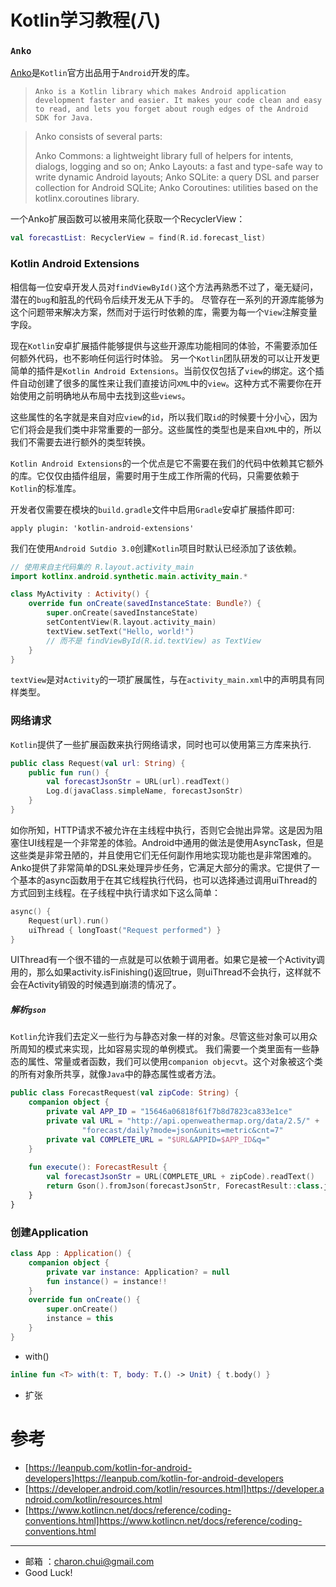 Kotlin学习教程(八)
===


### `Anko`

[Anko](https://github.com/Kotlin/anko)是`Kotlin`官方出品用于`Android`开发的库。


> `Anko is a Kotlin library which makes Android application development faster and easier. It makes your code clean and easy to read, and lets you forget about rough edges of the Android SDK for Java.`


> Anko consists of several parts:
>
> Anko Commons: a lightweight library full of helpers for intents, dialogs, logging and so on;
> Anko Layouts: a fast and type-safe way to write dynamic Android layouts;
> Anko SQLite: a query DSL and parser collection for Android SQLite;
> Anko Coroutines: utilities based on the kotlinx.coroutines library.


一个Anko扩展函数可以被用来简化获取一个RecyclerView：
```kotlin
val forecastList: RecyclerView = find(R.id.forecast_list)
```



### Kotlin Android Extensions

相信每一位安卓开发人员对`findViewById()`这个方法再熟悉不过了，毫无疑问，潜在的`bug`和脏乱的代码令后续开发无从下手的。 尽管存在一系列的开源库能够为这个问题带来解决方案，然而对于运行时依赖的库，需要为每一个`View`注解变量字段。

现在`Kotlin`安卓扩展插件能够提供与这些开源库功能相同的体验，不需要添加任何额外代码，也不影响任何运行时体验。
另一个`Kotlin`团队研发的可以让开发更简单的插件是`Kotlin Android Extensions`。当前仅仅包括了`view`的绑定。这个插件自动创建了很多的属性来让我们直接访问`XML`中的`view`。这种方式不需要你在开始使用之前明确地从布局中去找到这些`views`。

这些属性的名字就是来自对应`view`的`id`，所以我们取`id`的时候要十分小心，因为它们将会是我们类中非常重要的一部分。这些属性的类型也是来自`XML`中的，所以我们不需要去进行额外的类型转换。

`Kotlin Android Extensions`的一个优点是它不需要在我们的代码中依赖其它额外的库。它仅仅由插件组层，需要时用于生成工作所需的代码，只需要依赖于`Kotlin`的标准库。

开发者仅需要在模块的`build.gradle`文件中启用`Gradle`安卓扩展插件即可:   

```
apply plugin: 'kotlin-android-extensions'
```

我们在使用`Android Sutdio 3.0`创建`Kotlin`项目时默认已经添加了该依赖。   

```kotlin
// 使用来自主代码集的 R.layout.activity_main
import kotlinx.android.synthetic.main.activity_main.*

class MyActivity : Activity() {
    override fun onCreate(savedInstanceState: Bundle?) {
        super.onCreate(savedInstanceState)
        setContentView(R.layout.activity_main)
        textView.setText("Hello, world!")
        // 而不是 findViewById(R.id.textView) as TextView
    }
}
```
`textView`是对`Activity`的一项扩展属性，与在`activity_main.xml`中的声明具有同样类型。


### 网络请求   


`Kotlin`提供了一些扩展函数来执行网络请求，同时也可以使用第三方库来执行.     
```kotlin
public class Request(val url: String) {
    public fun run() {
        val forecastJsonStr = URL(url).readText()
        Log.d(javaClass.simpleName, forecastJsonStr)
    }
}
```

如你所知，HTTP请求不被允许在主线程中执行，否则它会抛出异常。这是因为阻塞住UI线程是一个非常差的体验。Android中通用的做法是使用AsyncTask，但是这些类是非常丑陋的，并且使用它们无任何副作用地实现功能也是非常困难的。Anko提供了非常简单的DSL来处理异步任务，它满足大部分的需求。它提供了一个基本的async函数用于在其它线程执行代码，也可以选择通过调用uiThread的方式回到主线程。在子线程中执行请求如下这么简单：
```kotlin
async() {
    Request(url).run()
    uiThread { longToast("Request performed") }
}
```
UIThread有一个很不错的一点就是可以依赖于调用者。如果它是被一个Activity调用的，那么如果activity.isFinishing()返回true，则uiThread不会执行，这样就不会在Activity销毁的时候遇到崩溃的情况了。

##### 解析`gson`

`Kotlin`允许我们去定义一些行为与静态对象一样的对象。尽管这些对象可以用众所周知的模式来实现，比如容易实现的单例模式。
我们需要一个类里面有一些静态的属性、常量或者函数，我们可以使用`companion objecvt`。这个对象被这个类的所有对象所共享，就像`Java`中的静态属性或者方法。
```kotlin
public class ForecastRequest(val zipCode: String) {
    companion object {
        private val APP_ID = "15646a06818f61f7b8d7823ca833e1ce"
        private val URL = "http://api.openweathermap.org/data/2.5/" +
                "forecast/daily?mode=json&units=metric&cnt=7"
        private val COMPLETE_URL = "$URL&APPID=$APP_ID&q="
    }
    
    fun execute(): ForecastResult {
        val forecastJsonStr = URL(COMPLETE_URL + zipCode).readText()
        return Gson().fromJson(forecastJsonStr, ForecastResult::class.java)
    }
}
```


### 创建Application 

```kotlin
class App : Application() {
    companion object {
        private var instance: Application? = null
        fun instance() = instance!!
    }
    override fun onCreate() {
        super.onCreate()
        instance = this
    }
}

```




- with() 

```kotlin
inline fun <T> with(t: T, body: T.() -> Unit) { t.body() }
```

- 扩张


参考
===

- [https://leanpub.com/kotlin-for-android-developers]https://leanpub.com/kotlin-for-android-developers
- [https://developer.android.com/kotlin/resources.html]https://developer.android.com/kotlin/resources.html
- [https://www.kotlincn.net/docs/reference/coding-conventions.html]https://www.kotlincn.net/docs/reference/coding-conventions.html


---

- 邮箱 ：charon.chui@gmail.com  
- Good Luck! 

